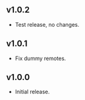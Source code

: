 ## v1.0.2

* Test release, no changes.

## v1.0.1

* Fix dummy remotes.

## v1.0.0

* Initial release.